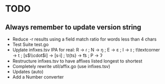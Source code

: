 # TODO
## Always remember to update version string
* Reduce -r results using a field match ratio for words less than 4 chars
* Test Suite test.go
* Update infixes.tsv IPA for real: R -> ɾ ; N -> ŋ ; E -> ɛ ; I -> ɪ ; t\\textcorner -> t̚  ; [s$\\cdot$i] -> [s·i] ; \\t{ts} -> t͡s ; P -> ʔ
* Restructure infixes.tsv to have affixes listed longest to shortest
* Completely rewrite util/affix.go (use infixes.tsv)
* Updates (auto)
* Add a Number converter